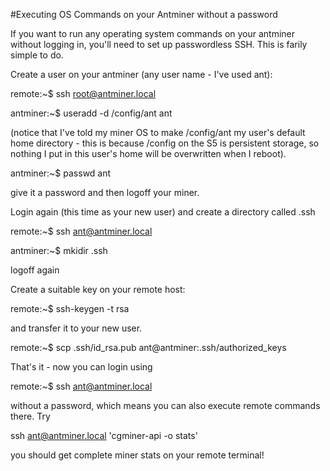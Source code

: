 #Executing OS Commands on your Antminer without a password

If you want to run any operating system commands on your antminer without logging in, you'll need to set up passwordless SSH. This is farily simple to do.

Create a user on your antminer (any user name - I've used ant):

remote:~$ ssh root@antminer.local

antminer:~$ useradd -d /config/ant ant

(notice that I've told my miner OS to make /config/ant my user's default home directory - this is because /config on the S5 is persistent storage, so nothing I put in this user's home will be overwritten when I reboot).

antminer:~$ passwd ant

give it a password and then logoff your miner.

Login again (this time as your new user) and create a directory called .ssh

remote:~$ ssh ant@antminer.local

antminer:~$ mkidir .ssh

logoff again

Create a suitable key on your remote host:

remote:~$ ssh-keygen -t rsa

and transfer it to your new user.

remote:~$ scp .ssh/id_rsa.pub ant@antminer:.ssh/authorized_keys

That's it - now you can login using

remote:~$ ssh ant@antminer.local

without a password, which means you can also execute remote commands there. Try

ssh ant@antminer.local 'cgminer-api -o stats'

you should get complete miner stats on your remote terminal!
